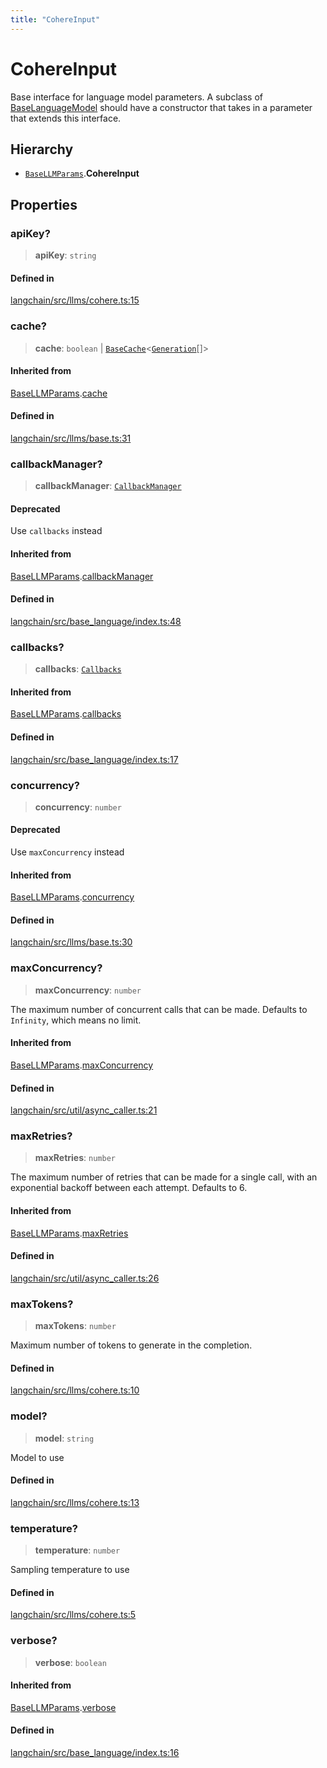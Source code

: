 ```yaml
---
title: "CohereInput"
---
```


# CohereInput

Base interface for language model parameters.
A subclass of [BaseLanguageModel](../../base_language/classes/BaseLanguageModel.md) should have a constructor that
takes in a parameter that extends this interface.

## Hierarchy

- [`BaseLLMParams`](../../llms_base/interfaces/BaseLLMParams.md).**CohereInput**

## Properties

### apiKey?

> **apiKey**: `string`

#### Defined in

[langchain/src/llms/cohere.ts:15](https://github.com/hwchase17/langchainjs/blob/ddf2996/langchain/src/llms/cohere.ts#L15)

### cache?

> **cache**: `boolean` \| [`BaseCache`](../../schema/classes/BaseCache.md)<[`Generation`](../../schema/interfaces/Generation.md)[]\>

#### Inherited from

[BaseLLMParams](../../llms_base/interfaces/BaseLLMParams.md).[cache](../../llms_base/interfaces/BaseLLMParams.md#cache)

#### Defined in

[langchain/src/llms/base.ts:31](https://github.com/hwchase17/langchainjs/blob/ddf2996/langchain/src/llms/base.ts#L31)

### callbackManager?

> **callbackManager**: [`CallbackManager`](../../callbacks/classes/CallbackManager.md)

#### Deprecated

Use `callbacks` instead

#### Inherited from

[BaseLLMParams](../../llms_base/interfaces/BaseLLMParams.md).[callbackManager](../../llms_base/interfaces/BaseLLMParams.md#callbackmanager)

#### Defined in

[langchain/src/base_language/index.ts:48](https://github.com/hwchase17/langchainjs/blob/ddf2996/langchain/src/base_language/index.ts#L48)

### callbacks?

> **callbacks**: [`Callbacks`](../../callbacks/types/Callbacks.md)

#### Inherited from

[BaseLLMParams](../../llms_base/interfaces/BaseLLMParams.md).[callbacks](../../llms_base/interfaces/BaseLLMParams.md#callbacks)

#### Defined in

[langchain/src/base_language/index.ts:17](https://github.com/hwchase17/langchainjs/blob/ddf2996/langchain/src/base_language/index.ts#L17)

### concurrency?

> **concurrency**: `number`

#### Deprecated

Use `maxConcurrency` instead

#### Inherited from

[BaseLLMParams](../../llms_base/interfaces/BaseLLMParams.md).[concurrency](../../llms_base/interfaces/BaseLLMParams.md#concurrency)

#### Defined in

[langchain/src/llms/base.ts:30](https://github.com/hwchase17/langchainjs/blob/ddf2996/langchain/src/llms/base.ts#L30)

### maxConcurrency?

> **maxConcurrency**: `number`

The maximum number of concurrent calls that can be made.
Defaults to `Infinity`, which means no limit.

#### Inherited from

[BaseLLMParams](../../llms_base/interfaces/BaseLLMParams.md).[maxConcurrency](../../llms_base/interfaces/BaseLLMParams.md#maxconcurrency)

#### Defined in

[langchain/src/util/async_caller.ts:21](https://github.com/hwchase17/langchainjs/blob/ddf2996/langchain/src/util/async_caller.ts#L21)

### maxRetries?

> **maxRetries**: `number`

The maximum number of retries that can be made for a single call,
with an exponential backoff between each attempt. Defaults to 6.

#### Inherited from

[BaseLLMParams](../../llms_base/interfaces/BaseLLMParams.md).[maxRetries](../../llms_base/interfaces/BaseLLMParams.md#maxretries)

#### Defined in

[langchain/src/util/async_caller.ts:26](https://github.com/hwchase17/langchainjs/blob/ddf2996/langchain/src/util/async_caller.ts#L26)

### maxTokens?

> **maxTokens**: `number`

Maximum number of tokens to generate in the completion.

#### Defined in

[langchain/src/llms/cohere.ts:10](https://github.com/hwchase17/langchainjs/blob/ddf2996/langchain/src/llms/cohere.ts#L10)

### model?

> **model**: `string`

Model to use

#### Defined in

[langchain/src/llms/cohere.ts:13](https://github.com/hwchase17/langchainjs/blob/ddf2996/langchain/src/llms/cohere.ts#L13)

### temperature?

> **temperature**: `number`

Sampling temperature to use

#### Defined in

[langchain/src/llms/cohere.ts:5](https://github.com/hwchase17/langchainjs/blob/ddf2996/langchain/src/llms/cohere.ts#L5)

### verbose?

> **verbose**: `boolean`

#### Inherited from

[BaseLLMParams](../../llms_base/interfaces/BaseLLMParams.md).[verbose](../../llms_base/interfaces/BaseLLMParams.md#verbose)

#### Defined in

[langchain/src/base_language/index.ts:16](https://github.com/hwchase17/langchainjs/blob/ddf2996/langchain/src/base_language/index.ts#L16)
